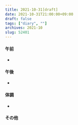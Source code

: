 ```yaml
---
title: 2021-10-31[draft]
date: 2021-10-31T21:00:00+09:00
draft: false
tags: ["diary", ""]
archives: 2021-10
slug: 52401
---
```

#### 午前
- 
#### 午後
- 
#### 体調
- 
#### その他